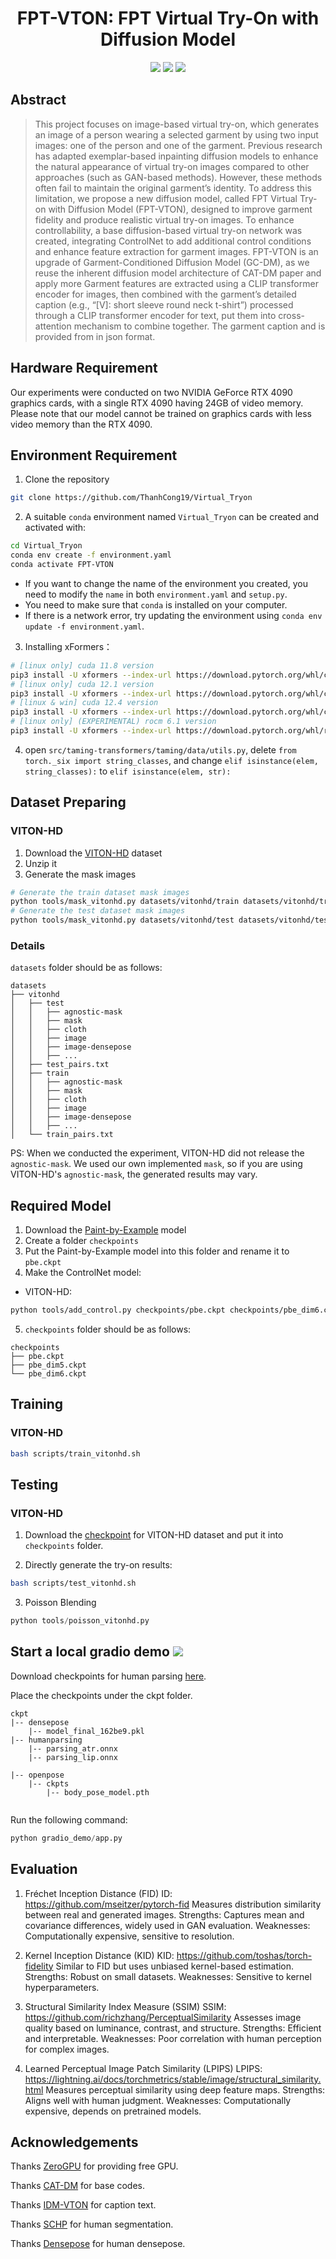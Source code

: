 <div align="center">

<h1>FPT-VTON: FPT Virtual Try-On with Diffusion Model</h1>

<a href='https://virtualtryon-gamma.vercel.app'><img src='https://img.shields.io/badge/Project-Page-green'></a>
<a href='https://huggingface.co/spaces/basso4/FPT-VTON'><img src='https://img.shields.io/badge/%F0%9F%A4%97%20Hugging%20Face-Demo-yellow'></a>
<a href='https://huggingface.co/basso4/FPT_DM/blob/main/fptdm.ckpt'><img src='https://img.shields.io/badge/%F0%9F%A4%97%20Hugging%20Face-Model-blue'></a>

</div>



## Abstract

> This project focuses on image-based virtual try-on, which generates an image of a person wearing a selected garment by using two input images: one of the person and one of the garment. Previous research has adapted exemplar-based inpainting diffusion models to enhance the natural appearance of virtual try-on images compared to other approaches (such as GAN-based methods). However, these methods often fail to maintain the original garment’s identity. To address this limitation, we propose a new diffusion model, called FPT Virtual Try-on with Diffusion Model (FPT-VTON), designed to improve garment fidelity and produce realistic virtual try-on images. To enhance controllability, a base diffusion-based virtual try-on network was created, integrating ControlNet to add additional control conditions and enhance feature extraction for garment images. FPT-VTON is an upgrade of Garment-Conditioned Diffusion Model (GC-DM), as we reuse the inherent diffusion model architecture of CAT-DM paper and apply more Garment features are extracted using a CLIP transformer encoder for images, then combined with the garment’s detailed caption (e.g., “[V]: short sleeve round neck t-shirt”) processed through a CLIP transformer encoder for text, put them into cross-attention mechanism to combine together. The garment caption and is provided from in json format.

## Hardware Requirement

Our experiments were conducted on two NVIDIA GeForce RTX 4090 graphics cards, with a single RTX 4090 having 24GB of video memory. Please note that our model cannot be trained on graphics cards with less video memory than the RTX 4090.

## Environment Requirement

1.   Clone the repository

```bash
git clone https://github.com/ThanhCong19/Virtual_Tryon
```

2.   A suitable `conda` environment named `Virtual_Tryon` can be created and activated with:

```bash
cd Virtual_Tryon
conda env create -f environment.yaml
conda activate FPT-VTON
```

-   If you want to change the name of the environment you created, you need to modify the `name` in both `environment.yaml` and `setup.py`.
-   You need to make sure that `conda` is installed on your computer.
-   If there is a network error, try updating the environment using `conda env update -f environment.yaml`.

3.   Installing xFormers：

```bash
# [linux only] cuda 11.8 version
pip3 install -U xformers --index-url https://download.pytorch.org/whl/cu118
# [linux only] cuda 12.1 version
pip3 install -U xformers --index-url https://download.pytorch.org/whl/cu121
# [linux & win] cuda 12.4 version
pip3 install -U xformers --index-url https://download.pytorch.org/whl/cu124
# [linux only] (EXPERIMENTAL) rocm 6.1 version
pip3 install -U xformers --index-url https://download.pytorch.org/whl/rocm6.1
```

4.   open `src/taming-transformers/taming/data/utils.py`, delete `from torch._six import string_classes`, and change `elif isinstance(elem, string_classes):` to `elif isinstance(elem, str):`

## Dataset Preparing

### VITON-HD

1.  Download the [VITON-HD](https://drive.google.com/file/d/1r8Ds39KQzGhesgdz8nrf8u_weOHRVDTe/view?usp=sharing) dataset
2.  Unzip it
3.  Generate the mask images

```bash
# Generate the train dataset mask images
python tools/mask_vitonhd.py datasets/vitonhd/train datasets/vitonhd/train/mask
# Generate the test dataset mask images
python tools/mask_vitonhd.py datasets/vitonhd/test datasets/vitonhd/test/mask
```

### Details
`datasets` folder should be as follows:

```
datasets
├── vitonhd
│   ├── test
│   │   ├── agnostic-mask
│   │   ├── mask
│   │   ├── cloth
│   │   ├── image
│   │   ├── image-densepose
│   │   ├── ...
│   ├── test_pairs.txt
│   ├── train
│   │   ├── agnostic-mask
│   │   ├── mask
│   │   ├── cloth
│   │   ├── image
│   │   ├── image-densepose
│   │   ├── ...
│   └── train_pairs.txt

```
PS: When we conducted the experiment, VITON-HD did not release the `agnostic-mask`. We used our own implemented `mask`, so if you are using VITON-HD's `agnostic-mask`, the generated results may vary.


## Required Model

1. Download the [Paint-by-Example](https://drive.google.com/file/d/1fHrsXmdcsLKEtp3Po8Q-6ZsweJWGAhHb/view?usp=sharing) model
2. Create a folder `checkpoints`
3. Put the Paint-by-Example model into this folder and rename it to `pbe.ckpt`
4. Make the ControlNet model:

- VITON-HD:
```bash
python tools/add_control.py checkpoints/pbe.ckpt checkpoints/pbe_dim6.ckpt configs/train_vitonhd.yaml
```

5.   `checkpoints` folder should be as follows:

```
checkpoints
├── pbe.ckpt
├── pbe_dim5.ckpt
└── pbe_dim6.ckpt
```


## Training

### VITON-HD

```bash
bash scripts/train_vitonhd.sh
```


## Testing

### VITON-HD

1. Download the [checkpoint](https://huggingface.co/basso4/FPT_DM/resolve/main/fptdm.ckpt) for VITON-HD dataset and put it into `checkpoints` folder.

2. Directly generate the try-on results:

```bash
bash scripts/test_vitonhd.sh
```

3. Poisson Blending

```python
python tools/poisson_vitonhd.py
```


## Start a local gradio demo <a href='https://github.com/gradio-app/gradio'><img src='https://img.shields.io/github/stars/gradio-app/gradio'></a>

Download checkpoints for human parsing [here](https://huggingface.co/spaces/yisol/IDM-VTON-local/tree/main/ckpt).

Place the checkpoints under the ckpt folder.
```
ckpt
|-- densepose
    |-- model_final_162be9.pkl
|-- humanparsing
    |-- parsing_atr.onnx
    |-- parsing_lip.onnx

|-- openpose
    |-- ckpts
        |-- body_pose_model.pth
    
```


Run the following command:

```python
python gradio_demo/app.py
```


## Evaluation


1. Fréchet Inception Distance (FID)
ID: https://github.com/mseitzer/pytorch-fid
Measures distribution similarity between real and generated images.
Strengths: Captures mean and covariance differences, widely used in GAN evaluation.
Weaknesses: Computationally expensive, sensitive to resolution.

3. Kernel Inception Distance (KID)
KID: https://github.com/toshas/torch-fidelity
Similar to FID but uses unbiased kernel-based estimation.
Strengths: Robust on small datasets.
Weaknesses: Sensitive to kernel hyperparameters.

5. Structural Similarity Index Measure (SSIM)
SSIM: https://github.com/richzhang/PerceptualSimilarity
Assesses image quality based on luminance, contrast, and structure.
Strengths: Efficient and interpretable.
Weaknesses: Poor correlation with human perception for complex images.

7. Learned Perceptual Image Patch Similarity (LPIPS)
LPIPS: https://lightning.ai/docs/torchmetrics/stable/image/structural_similarity.html
Measures perceptual similarity using deep feature maps.
Strengths: Aligns well with human judgment.
Weaknesses: Computationally expensive, depends on pretrained models.



## Acknowledgements


Thanks [ZeroGPU](https://huggingface.co/zero-gpu-explorers) for providing free GPU.

Thanks [CAT-DM](https://github.com/zengjianhao/CAT-DM) for base codes.

Thanks [IDM-VTON](https://github.com/yisol/IDM-VTON) for caption text.

Thanks [SCHP](https://github.com/GoGoDuck912/Self-Correction-Human-Parsing) for human segmentation.

Thanks [Densepose](https://github.com/facebookresearch/DensePose) for human densepose.


